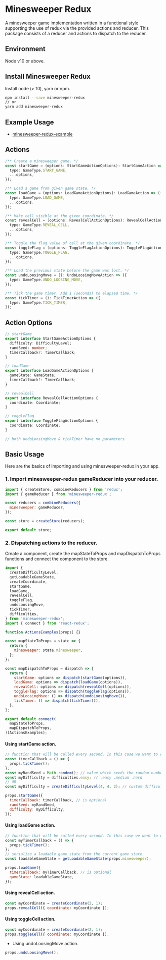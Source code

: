 # Minesweeper Redux

A minesweeper game implementation written in a functional style supporting the use of redux via the
provided actions and reducer. This package consists of a reducer and actions to dispatch to the
reducer.

## Environment

Node v10 or above.

## Install Minesweeper Redux

Install node (> 10), yarn or npm.

```bash
npm install --save minesweeper-redux
// or
yarn add minesweeper-redux
```

## Example Usage

- [minesweeper-redux-example](https://github.com/ludw1gj/minesweeper-redux-example)

## Actions

```ts
/** Create a minesweeper game. */
const startGame = (options: StartGameActionOptions): StartGameAction => ({
  type: GameType.START_GAME,
  ...options,
});

/** Load a game from given game state. */
const loadGame = (options: LoadGameActionOptions): LoadGameAction => ({
  type: GameType.LOAD_GAME,
  ...options,
});

/** Make cell visible at the given coordinate. */
const revealCell = (options: RevealCellActionOptions): RevealCellAction => ({
  type: GameType.REVEAL_CELL,
  ...options,
});

/** Toggle the flag value of cell at the given coordinate. */
const toggleFlag = (options: ToggleFlagActionOptions): ToggleFlagAction => ({
  type: GameType.TOGGLE_FLAG,
  ...options,
});

/** Load the previous state before the game was lost. */
const undoLoosingMove = (): UndoLoosingMoveAction => ({
  type: GameType.UNDO_LOOSING_MOVE,
});

/** Tick the game timer. Add 1 (seconds) to elapsed time. */
const tickTimer = (): TickTimerAction => ({
  type: GameType.TICK_TIMER,
});
```

## Action Options

```ts
// startGame
export interface StartGameActionOptions {
  difficulty: DifficultyLevel;
  randSeed: number;
  timerCallback?: TimerCallback;
}

// loadGame
export interface LoadGameActionOptions {
  gameState: GameState;
  timerCallback?: TimerCallback;
}

// revealCell
export interface RevealCellActionOptions {
  coordinate: Coordinate;
}

// toggleFlag
export interface ToggleFlagActionOptions {
  coordinate: Coordinate;
}

// both undoLoosingMove & tickTimer have no parameters
```

## Basic Usage

Here are the basics of importing and using minesweeper-redux in your app.

### 1. Import minesweeper-redux gameReducer into your reducer.

```js
import { createStore, combineReducers } from 'redux';
import { gameReducer } from 'minesweeper-redux';

const reducers = combineReducers({
  minesweeper: gameReducer,
});

const store = createStore(reducers);

export default store;
```

### 2. Dispatching actions to the reducer.

Create a component, create the mapStateToProps and mapDispatchToProps functions and connect the
component to the store.

```js
import {
  createDifficultyLevel,
  getLoadableGameState,
  createCoordinate,
  startGame,
  loadGame,
  revealCell,
  toggleFlag,
  undoLoosingMove,
  tickTimer,
  difficulties,
} from 'minesweeper-redux';
import { connect } from 'react-redux';

function ActionsExamples(props) {}

const mapStateToProps = state => {
  return {
    minesweeper: state.minesweeper,
  };
};

const mapDispatchToProps = dispatch => {
  return {
    startGame: options => dispatch(startGame(options)),
    loadGame: options => dispatch(loadGame(options)),
    revealCell: options => dispatch(revealCell(options)),
    toggleFlag: options => dispatch(toggleFlag(options)),
    undoLoosingMove: () => dispatch(undoLoosingMove()),
    tickTimer: () => dispatch(tickTimer()),
  };
};

export default connect(
  mapStateToProps,
  mapDispatchToProps,
)(ActionsExamples);
```

#### Using startGame action.

```js
// function that will be called every second. In this case we want to call tickTimer().
const timerCallback = () => {
  props.tickTimer();
};
const myRandSeed = Math.random(); // value which seeds the random number generator.
const myDifficulty = difficulties.easy; // .easy .medium .hard
// OR
const myDifficulty = createDifficultyLevel(4, 4, 2); // custom difficulty

props.startGame({
  timerCallback: timerCallback, // is optional
  randSeed: myRandSeed,
  difficulty: myDifficulty,
});
```

#### Using loadGame action.

```js
// function that will be called every second. In this case we want to call tickTimer().
const myTimerCallback = () => {
  props.tickTimer();
};
// serialize a loadable game state from the current game state.
const loadableGameState = getLoadableGameState(props.minesweeper);

props.loadGame({
  timerCallback: myTimerCallback, // is optional
  gameState: loadableGameState,
});
```

#### Using revealCell action.

```js
const myCoordinate = createCoordinate(2, 1);
props.revealCell({ coordinate: myCoordinate });
```

#### Using toggleCell action.

```js
const myCoordinate = createCoordinate(2, 1);
props.toggleCell({ coordinate: myCoordinate });
```

- Using undoLoosingMove action.

```js
props.undoLoosingMove();
```
